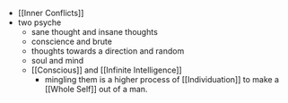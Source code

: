- [[Inner Conflicts]]
- two psyche
    - sane thought and insane thoughts 
    - conscience and brute
    - thoughts towards a direction and random 
    - soul and mind 
    - [[Conscious]] and [[Infinite Intelligence]]
        - mingling them is a higher process of [[Individuation]] to make a [[Whole Self]] out of a man. 
